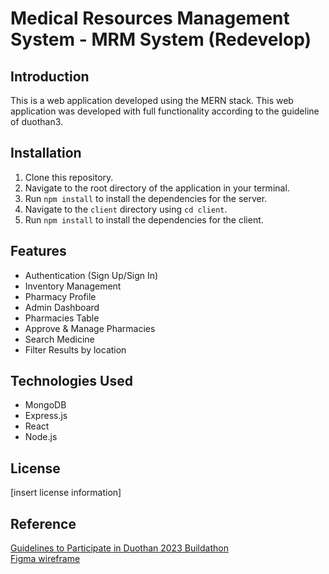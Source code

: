 <h1>Medical Resources Management System - MRM System (Redevelop)</h1>
<h2>Introduction</h2>
<p>This is a web application developed using the MERN stack. This web application was developed with full functionality according to the guideline of duothan3.</p>

<h2>Installation</h2>
<ol>
<li>Clone this repository.</li>
<li>Navigate to the root directory of the application in your terminal.</li>
<li>Run <code>npm install</code> to install the dependencies for the server.</li>
<li>Navigate to the <code>client</code> directory using <code>cd client</code>.</li>
<li>Run <code>npm install</code> to install the dependencies for the client.</li>
</ol>
<!--
<h2>Usage</h2>
<li>Navigate to the root directory of the application in your terminal.</li>
<li>Run <code>npm start</code> to start the server.</li>
<li>Open a new terminal window and navigate to the <code>client</code> directory using <code>cd client</code>.</li>
<li>Run <code>npm start</code> to start the client.</li>
<li>Open a web browser and navigate to <code>http://localhost:3000</code> to use the application.</li>
</ol>
-->
<h2>Features</h2>
<ul>
<li>Authentication (Sign Up/Sign In)</li>
<li>Inventory Management</li>
<li>Pharmacy Profile</li>
<li>Admin Dashboard</li>
<li>Pharmacies Table</li>
<li>Approve & Manage Pharmacies</li>
<li>Search Medicine</li>
<li>Filter Results by location</li>
</ul>

<h2>Technologies Used</h2>
<ul>
<li>MongoDB</li>
<li>Express.js</li>
<li>React</li>
<li>Node.js</li>
</ul>

<h2>License</h2>
<p>[insert license information]</p>

<h2>Reference</h2>
<a href="https://github.com/IEEE-Student-Branch-NSBM/duothan-feb2023-guidelines/">Guidelines to Participate in Duothan 2023 Buildathon</a>
<br>
<a href="https://www.figma.com/file/2xH9lbzsJpRbvaCVcgfuYY/Duothan-3.0-Wireframe?node-id=0%3A1&t=WttHhqCBQiy7Sg16-1">Figma wireframe</a>
